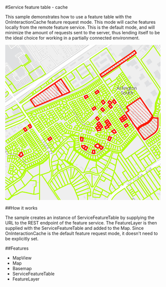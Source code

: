 #Service feature table - cache

This sample demonstrates how to use a feature table with the OnInteractionCache feature request mode. This mode will cache features locally from the remote feature service. This is the default mode, and will minimize the amount of requests sent to the server, thus lending itself to be the ideal choice for working in a partially connected environment.

![](screenshot.png)

##How it works

The sample creates an instance of ServiceFeatureTable by supplying the URL to the REST endpoint of the feature service. The FeatureLayer is then supplied with the ServiceFeatureTable and added to the Map. Since OnInteractionCache is the default feature request mode, it doesn't need to be explicitly set. 

##Features
- MapView
- Map
- Basemap
- ServiceFeatureTable
- FeatureLayer
